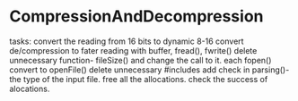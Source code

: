 # CompressionAndDecompression
tasks:
convert the reading from 16 bits to dynamic 8-16
convert de/compression to fater reading with buffer, fread(), fwrite()
delete unnecessary function- fileSize() and change the call to it.
each fopen() convert to openFile()
delete unnecessary #includes
add check in parsing()- the type of the input file.
free all the allocations.
check the success of alocations.
